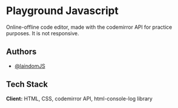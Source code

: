 
# Playground Javascript


Online-offline code editor, made with the codemirror API for practice purposes. It is not responsive.






## Authors

- [@laindomJS](https://www.github.com/laindomJS)




## Tech Stack

**Client:** HTML, CSS, codemirror API, html-console-log library


